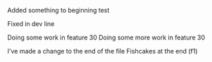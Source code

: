 Added something to beginning
test

Fixed in dev line

Doing some work in feature 30
Doing some more work in feature 30

I've made a change to the end of the file
Fishcakes at the end (f1)

